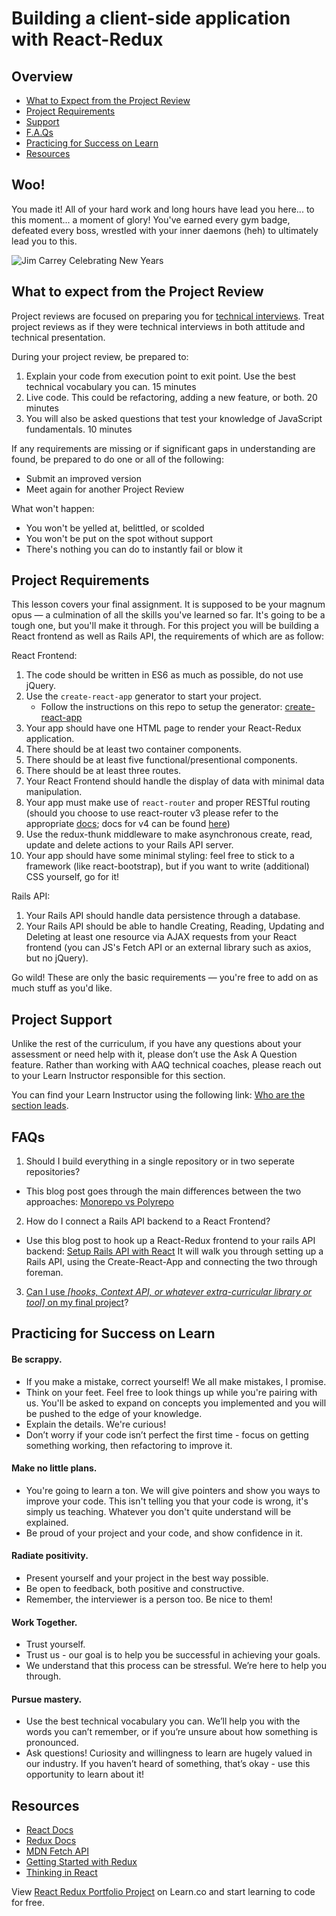 # Building a client-side application with React-Redux

## Overview

- [What to Expect from the Project Review](#expectations)
- [Project Requirements](#requirements)
- [Support](#support)
- [F.A.Qs](#frequent)
- [Practicing for Success on Learn](#success)
- [Resources](#resources)

## Woo!
You made it! All of your hard work and long hours have lead you here... to this moment... a moment of glory! You've earned every gym badge, defeated every boss, wrestled with your inner daemons (heh) to ultimately lead you to this.

![Jim Carrey Celebrating New Years](http://i.makeagif.com/media/9-04-2015/f4fAal.gif)

## <a id="expectations">What to expect from the Project Review</a>

Project reviews are focused on preparing you for [technical interviews](https://www.brightnetwork.co.uk/career-path-guides/technology-it-software-development/five-ways-stand-out-your-technology/what-expect-technical-interview/). Treat project reviews as if they were technical interviews in both attitude and technical presentation.

During your project review, be prepared to:

1. Explain your code from execution point to exit point. Use the best technical vocabulary you can. 15 minutes
2. Live code. This could be refactoring, adding a new feature, or both. 20 minutes
3. You will also be asked questions that test your knowledge of JavaScript fundamentals. 10 minutes

If any requirements are missing or if significant gaps in understanding are found, be prepared to do one or all of the following:

- Submit an improved version
- Meet again for another Project Review

What won't happen:

- You won't be yelled at, belittled, or scolded
- You won't be put on the spot without support
- There's nothing you can do to instantly fail or blow it

## <a id="requirements">Project Requirements</a>
This lesson covers your final assignment. It is supposed to be your magnum opus — a culmination of
all the skills you've learned so far. It's going to be a tough one, but you'll make it through. For this project you will be building a React frontend as well as Rails API, the requirements of which are as follow:

React Frontend:
1. The code should be written in ES6 as much as possible, do not use jQuery.
2. Use the `create-react-app` generator to start your project.
	- Follow the instructions on this repo to setup the generator: [create-react-app](https://github.com/facebookincubator/create-react-app)
3. Your app should have one HTML page to render your React-Redux application.
4. There should be at least two container components.
5. There should be at least five functional/presentional components.
6. There should be at least three routes.
7. Your React Frontend should handle the display of data with minimal data manipulation.
8. Your app must make use of `react-router` and proper RESTful routing (should you choose to use react-router v3 please refer to the appropriate [docs](https://github.com/ReactTraining/react-router/tree/v3/docs); docs for v4 can be found [here](https://reacttraining.com/react-router/web/guides/quick-start))
9. Use the redux-thunk middleware to make asynchronous create, read, update and delete actions to your Rails API server.
10. Your app should have some minimal styling: feel free to stick to a framework (like react-bootstrap), but if you want to write (additional) CSS yourself, go for it!

Rails API:
1. Your Rails API should handle data persistence through a database.
2. Your Rails API should be able to handle Creating, Reading, Updating and Deleting at least one resource via AJAX requests from your React frontend (you can JS's Fetch API or an external library such as axios, but no jQuery).

Go wild! These are only the basic requirements — you're free to add on as much stuff as you'd like.

## <a id="support">Project Support</a>

Unlike the rest of the curriculum, if you have any questions about your assessment or need help with it, please don’t use the Ask A Question feature. Rather than working with AAQ technical coaches, please reach out to your Learn Instructor responsible for this section.

You can find your Learn Instructor using the following link: [Who are the section leads](http://help.learn.co/instructional-support/receiving-course-support/who-are-the-section-leads).

## <a id="frequent">FAQs</a>
1. Should I build everything in a single repository or in two seperate repositories?
- This blog post goes through the main differences between the two approaches: [Monorepo vs Polyrepo](https://github.com/joelparkerhenderson/monorepo_vs_polyrepo)

2. How do I connect a Rails API backend to a React Frontend?
- Use this blog post to hook up a React-Redux frontend to your rails API backend: [Setup Rails API with React](https://www.fullstackreact.com/articles/how-to-get-create-react-app-to-work-with-your-rails-api/) It will walk you through setting up a Rails API, using the Create-React-App and connecting the two through foreman.
3. [Can I use _[hooks, Context API, or whatever extra-curricular library or tool]_ on my final project](https://github.com/howardbdev/portfolio-project-faqs/blob/master/can-i-use-react-hooks-or-context-api-for-my-final-project.md)?

## <a id="success">Practicing for Success on Learn</a>

#### Be scrappy.

- If you make a mistake, correct yourself! We all make mistakes, I promise.
- Think on your feet. Feel free to look things up while you're pairing with us. You'll be asked to expand on concepts you implemented and you will be pushed to the edge of your knowledge.
- Explain the details. We're curious!
- Don’t worry if your code isn’t perfect the first time - focus on getting something working, then refactoring to improve it.

#### Make no little plans.

- You're going to learn a ton. We will give pointers and show you ways to improve your code. This isn't telling you that your code is wrong, it's simply us teaching. Whatever you don't quite understand will be explained.
- Be proud of your project and your code, and show confidence in it.

#### Radiate positivity.

- Present yourself and your project in the best way possible.
- Be open to feedback, both positive and constructive.
- Remember, the interviewer is a person too. Be nice to them!

#### Work Together.

- Trust yourself.
- Trust us - our goal is to help you be successful in achieving your goals.
- We understand that this process can be stressful. We’re here to help you through.

#### Pursue mastery.

- Use the best technical vocabulary you can. We’ll help you with the words you can’t remember, or if you’re unsure about how something is pronounced.
- Ask questions! Curiosity and willingness to learn are hugely valued in our industry. If you haven’t heard of something, that’s okay - use this opportunity to learn about it!

## <a id="resources">Resources</a>

- [React Docs](https://reactjs.org/)
- [Redux Docs](https://redux.js.org/)
- [MDN Fetch API](https://developer.mozilla.org/en-US/docs/Web/API/Fetch_API)
- [Getting Started with Redux](https://egghead.io/courses/getting-started-with-redux)
- [Thinking in React](https://reactjs.org/docs/thinking-in-react.html)

<p class='util--hide'>View <a href='https://learn.co/lessons/react-redux-assessment'>React Redux Portfolio Project</a> on Learn.co and start learning to code for free.</p>
